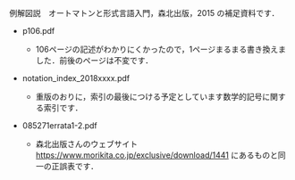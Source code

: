 例解図説　オートマトンと形式言語入門，森北出版，2015 の補足資料です．

* p106.pdf
  * 106ページの記述がわかりにくかったので，1ページまるまる書き換えました．前後のページは不変です．

* notation_index_2018xxxx.pdf
  * 重版のおりに，索引の最後につける予定としています数学的記号に関する索引です． 

* 085271errata1-2.pdf
  * 森北出版さんのウェブサイト
  https://www.morikita.co.jp/exclusive/download/1441
  にあるものと同一の正誤表です．
